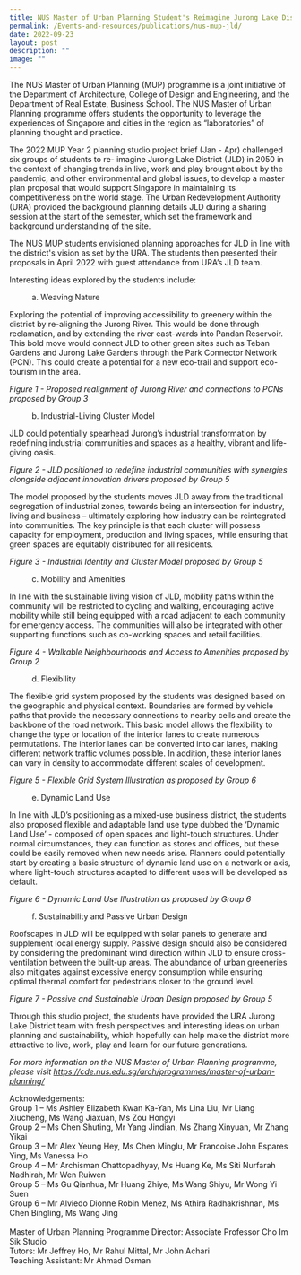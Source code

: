```yaml
---
title: NUS Master of Urban Planning Student's Reimagine Jurong Lake District in 2050
permalink: /Events-and-resources/publications/nus-mup-jld/
date: 2022-09-23
layout: post
description: ""
image: ""
---
```

The NUS Master of Urban Planning (MUP) programme is a joint initiative of the Department of Architecture, College of Design and Engineering, and the Department of Real Estate, Business School. The NUS Master of Urban Planning programme offers students the opportunity to leverage the experiences of Singapore and cities in the region as “laboratories” of planning thought and practice.

The 2022 MUP Year 2 planning studio project brief (Jan - Apr) challenged six groups of students to re- imagine Jurong Lake District (JLD) in 2050 in the context of changing trends in live, work and play brought about by the pandemic, and other environmental and global issues, to develop a master plan proposal that would support Singapore in maintaining its competitiveness on the world stage. The Urban Redevelopment Authority (URA) provided the background planning details JLD during a sharing session at the start of the semester, which set the framework and background understanding of the site.

The NUS MUP students envisioned planning approaches for JLD in line with the district's vision as set by the URA. The students then presented their proposals in April 2022 with guest attendance from URA’s JLD team.

Interesting ideas explored by the students include:

<p style="margin-left: 40px">a. Weaving Nature</p>

Exploring the potential of improving accessibility to greenery within the district by re-aligning the Jurong River. This would be done through reclamation, and by extending the river east-wards into Pandan Reservoir. This bold move would connect JLD to other green sites such as Teban Gardens and Jurong Lake Gardens through the Park Connector Network (PCN). This could create a potential for a new eco-trail and support eco-tourism in the area.

 
*Figure 1 - Proposed realignment of Jurong River and connections to PCNs proposed by Group 3*

<p style="margin-left: 40px">b. Industrial-Living Cluster Model </p>

JLD could potentially spearhead Jurong’s industrial transformation by redefining industrial communities and spaces as a healthy, vibrant and life-giving oasis.

*Figure 2 - JLD positioned to redefine industrial communities with synergies alongside adjacent innovation drivers proposed by Group 5*

The model proposed by the students moves JLD away from the traditional segregation of industrial zones, towards being an intersection for industry, living and business – ultimately exploring how industry can be reintegrated into communities. The key principle is that each cluster will possess capacity for employment, production and living spaces, while ensuring that green spaces are equitably distributed for all residents.


*Figure 3 - Industrial Identity and Cluster Model proposed by Group 5*

<p style="margin-left: 40px">c. Mobility and Amenities </p>

In line with the sustainable living vision of JLD, mobility paths within the community will be restricted to cycling and walking, encouraging active mobility while still being equipped with a road adjacent to each community for emergency access. The communities will also be integrated with other supporting functions such as co-working spaces and retail facilities.

*Figure 4 - Walkable Neighbourhoods and Access to Amenities proposed by Group 2*


<p style="margin-left: 40px">d. Flexibility </p>

The flexible grid system proposed by the students was designed based on the geographic and physical context. Boundaries are formed by vehicle paths that provide the necessary connections to nearby cells and create the backbone of the road network. This basic model allows the flexibility to change the type or location of the interior lanes to create numerous permutations. The interior lanes can be converted into car lanes, making different network traffic volumes possible. In addition, these interior lanes can vary in density to accommodate different scales of development.


*Figure 5 - Flexible Grid System Illustration as proposed by Group 6*

<p style="margin-left: 40px">e. Dynamic Land Use </p>

In line with JLD’s positioning as a mixed-use business district, the students also proposed flexible and adaptable land use type dubbed the ‘Dynamic Land Use’ - composed of open spaces and light-touch structures. Under normal circumstances, they can function as stores and offices, but these could be easily removed when new needs arise. Planners could potentially start by creating a basic structure of dynamic land use on a network or axis, where light-touch structures adapted to different uses will be developed as default.

*Figure 6 - Dynamic Land Use Illustration as proposed by Group 6*

<p style="margin-left: 40px">f. Sustainability and Passive Urban Design</p>

Roofscapes in JLD will be equipped with solar panels to generate and supplement local energy supply. Passive design should also be considered by considering the predominant wind direction within JLD to ensure cross-ventilation between the built-up areas. The abundance of urban greeneries also mitigates against excessive energy consumption while ensuring optimal thermal comfort for pedestrians closer to the ground level.

*Figure 7 - Passive and Sustainable Urban Design proposed by Group 5*

Through this studio project, the students have provided the URA Jurong Lake District team with fresh perspectives and interesting ideas on urban planning and sustainability, which hopefully can help make the district more attractive to live, work, play and learn for our future generations.


*For more information on the NUS Master of Urban Planning programme, please visit https://cde.nus.edu.sg/arch/programmes/master-of-urban-planning/*

Acknowledgements:
<br>Group 1 – Ms Ashley Elizabeth Kwan Ka-Yan, Ms Lina Liu, Mr Liang Xiucheng, Ms Wang Jiaxuan, Ms Zou Hongyi
<br>Group 2 – Ms Chen Shuting, Mr Yang Jindian, Ms Zhang Xinyuan, Mr Zhang Yikai
<br>Group 3 – Mr Alex Yeung Hey, Ms Chen Minglu, Mr Francoise John Espares Ying, Ms Vanessa Ho <br>Group 4 – Mr Archisman Chattopadhyay, Ms Huang Ke, Ms Siti Nurfarah Nadhirah, Mr Wen Ruiwen <br>Group 5 – Ms Gu Qianhua, Mr Huang Zhiye, Ms Wang Shiyu, Mr Wong Yi Suen
<br>Group 6 – Mr Alviedo Dionne Robin Menez, Ms Athira Radhakrishnan, Ms Chen Bingling, Ms Wang Jing
<br>
<br>Master of Urban Planning Programme Director: Associate Professor Cho Im Sik Studio 
<br>Tutors: Mr Jeffrey Ho, Mr Rahul Mittal, Mr John Achari
<br>Teaching Assistant: Mr Ahmad Osman